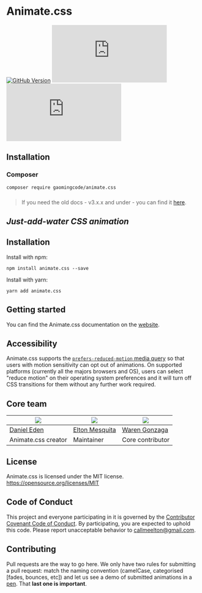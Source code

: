 # Animate.css

[![GitHub Version](https://img.shields.io/github/release/gaomingcode/animate.css.svg)](https://github.com/gaomingcode/animate.css)
[![Packagist Downloads](https://img.shields.io/packagist/dm/gaomingcode/animate.css)](https://github.com/gaomingcode/animate.css)
[![Packagist License](https://img.shields.io/packagist/l/gaomingcode/animate.css)](https://github.com/gaomingcode/animate.css)

## Installation

### Composer

```
composer require gaomingcode/animate.css
```
###

> If you need the old docs - v3.x.x and under - you can find it [here](https://github.com/animate-css/animate.css/tree/a8d92e585b1b302f7749809c3308d5e381f9cb17).

## _Just-add-water CSS animation_

## Installation
Install with npm:

```shell
npm install animate.css --save
```

Install with yarn:

```shell
yarn add animate.css
```

## Getting started

You can find the Animate.css documentation on the [website](https://animate.style/).

## Accessibility

Animate.css supports the [`prefers-reduced-motion` media query](https://webkit.org/blog/7551/responsive-design-for-motion/) so that users with motion sensitivity can opt out of animations. On supported platforms (currently all the majors browsers and OS), users can select "reduce motion" on their operating system preferences and it will turn off CSS transitions for them without any further work required.

## Core team

| ![](https://avatars2.githubusercontent.com/u/439365?s=460&u=512b4cc5324938ae40bbb8f3b7769d335953cd3a&v=4) | ![](https://avatars2.githubusercontent.com/u/5007208?s=460&u=418401ee605824272e5dcb955fd64ea24546a857&v=4) | ![](https://avatars1.githubusercontent.com/u/15052701?s=460&u=9e58364978379536d3f26c4ce5cae1a2a449a0e4&v=4) |
| --- | --- | --- |
| [Daniel Eden](https://github.com/daneden) | [Elton Mesquita](https://github.com/eltonmesquita) | [Waren Gonzaga](https://github.com/WarenGonzaga) |
| Animate.css creator | Maintainer | Core contributor |

## License

Animate.css is licensed under the MIT license. <https://opensource.org/licenses/MIT>

## Code of Conduct

This project and everyone participating in it is governed by the [Contributor Covenant Code of Conduct](CODE_OF_CONDUCT.md). By participating, you are expected to uphold this code. Please report unacceptable behavior to [callmeelton@gmail.com](mailto:callmeelton@gmail.com).

## Contributing

Pull requests are the way to go here. We only have two rules for submitting a pull request: match the naming convention (camelCase, categorised [fades, bounces, etc]) and let us see a demo of submitted animations in a [pen](https://codepen.io). That **last one is important**.
